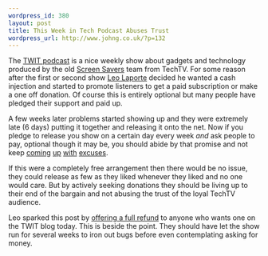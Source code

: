 ```yaml
--- 
wordpress_id: 380
layout: post
title: This Week in Tech Podcast Abuses Trust
wordpress_url: http://www.johng.co.uk/?p=132
---
```

The <a href="http://www.twit.tv">TWIT podcast</a> is a nice weekly show about gadgets and technology produced by the old <a href="http://en.wikipedia.org/wiki/The_Screen_Savers">Screen Savers</a> team from TechTV. For some reason after the first or second show <a href="http://www.leoville.com/">Leo Laporte</a> decided he wanted a cash injection and started to promote listeners to get a paid subscription or make a one off donation. Of course this is entirely optional but many people have pledged their support and paid up.

A few weeks later problems started showing up and they were extremely late (6 days) putting it together and releasing it onto the net. Now if you pledge to release you show on a certain day every week <em>and</em> ask people to pay, optional though it may be, you should abide by that promise and not keep <a href="http://thisweekintech.com/node/3723">coming</a> <a href="http://thisweekintech.com/node/3779">up</a> <a href="http://thisweekintech.com/node/3780">with</a> <a href="http://thisweekintech.com/node/3815">excuses</a>.

If this were a completely free arrangement then there would be no issue, they could release as few as they liked whenever they liked and no one would care. But by actively seeking donations they should be living up to their end of the bargain and not abusing the trust of the loyal TechTV audience.

Leo sparked this post by <a href="http://thisweekintech.com/node/3816">offering a full refund</a> to anyone who wants one on the TWIT blog today. This is beside the point. They should have let the show run for several weeks to iron out bugs before even contemplating asking for money.
